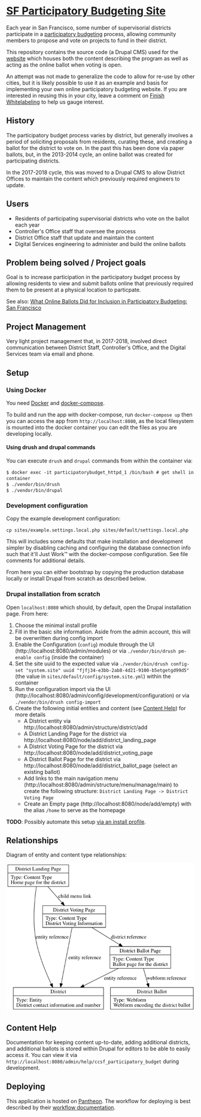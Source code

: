 [SF Participatory Budgeting Site](https://sfpbd.sfgov.org/)
===============

Each year in San Francisco, some number of supervisorial districts participate in a [participatory
budgeting](https://www.participatorybudgeting.org/) process, allowing community members to propose and vote on projects
to fund in their district.

This repository contains the source code (a Drupal CMS) used for the [website](https://sfpbd.sfgov.org/) which houses
both the content describing the program as well as acting as the online ballot when voting is open.

An attempt was not made to generalize the code to allow for re-use by other cities, but it is likely possible to use it
as an example and basis for implementing your own online participatory budgeting website. If you are interested in
reusing this in your city, leave a comment on [Finish
Whitelabeling](https://github.com/SFDigitalServices/participatory_budget/issues/1) to help us gauge interest.

## History

The participatory budget process varies by district, but generally involves a period of soliciting proposals from
residents, curating these, and creating a ballot for the district to vote on. In the past this has been done via paper
ballots, but, in the 2013-2014 cycle, an online ballot was created for participating districts.

In the 2017-2018 cycle, this was moved to a Drupal CMS to allow District Offices to maintain the content which
previously required engineers to update.

## Users

* Residents of participating supervisorial districts who vote on the ballot each year
* Controller's Office staff that oversee the process
* District Office staff that update and maintain the content
* Digital Services engineering to administer and build the online ballots

## Problem being solved / Project goals

Goal is to increase participation in the participatory budget process by allowing residents to view and submit ballots
online that previously required them to be present at a physical location to particpate.

See also: [What Online Ballots Did for Inclusion in Participatory Budgeting: San
Francisco](https://www.publicagenda.org/blogs/online-voting-to-expand-inclusion-in-participatory-budgeting-san-francisco)

## Project Management

Very light project management that, in 2017-2018, involved direct communication between District Staff, Controller's
Office, and the Digital Services team via email and phone.

## Setup

### Using Docker

You need [Docker](https://github.com/docker/docker) and [docker-compose](https://github.com/docker/compose).

To build and run the app with docker-compose, run `docker-compose up` then you can access the app from
`http://localhost:8080`, as the local filesystem is mounted into the docker container you can edit the files as you are
developing locally.

#### Using drush and drupal commands

You can execute `drush` and `drupal` commands from within the container via:

```
$ docker exec -it participatorybudget_httpd_1 /bin/bash # get shell in container
$ ./vendor/bin/drush
$ ./vendor/bin/drupal
```

### Development configuration

Copy the example development configuration:

```
cp sites/example.settings.local.php sites/default/settings.local.php
```

This will includes some defaults that make installation and development simpler by disabling caching and configuring the
database connection info such that it'll Just Work™ with the docker-compose configuration. See file comments for
additional details.

From here you can either bootstrap by copying the production database locally or install Drupal from
scratch as described below.

### Drupal installation from scratch

Open `localhost:8080` which should, by default, open the Drupal installation page. From here:

1. Choose the minimal install profile
1. Fill in the basic site information. Aside from the admin account, this will be overwritten during config import
1. Enable the Configuration (`config`) module through the UI (http://localhost:8080/admin/modules) or via
   `./vendor/bin/drush pm-enable config` (inside the container)
1. Set the site uuid to the expected value via `./vendor/bin/drush config-set "system.site" uuid
  "fjfj34-e3bb-2ab8-4d21-9100-b5etgetgd99d5"` (the value in `sites/default/config/system.site.yml`) within the container
1. Run the configuration import via the UI (http://localhost:8080/admin/config/development/configuration) or via
   `./vendor/bin/drush config-import`
1. Create the following initial entities and content (see [Content Help](#content-help)) for more details
   *  A District entity via http://localhost:8080/admin/structure/district/add
   *  A District Landing Page for the district via http://localhost:8080/node/add/district_landing_page
   *  A District Voting Page for the district via http://localhost:8080/node/add/district_voting_page
   *  A District Ballot Page for the district via http://localhost:8080/node/add/district_ballot_page (select an
      existing ballot)
   *  Add links to the main navigation menu (http://localhost:8080/admin/structure/menu/manage/main) to create the
      following structure: `District Landing Page -> District Voting Page`
   *  Create an Empty page (http://localhost:8080/node/add/empty) with the alias `/home` to serve as the homepage

**TODO**: Possibly automate this setup [via an install profile](https://www.drupal.org/project/drupal/issues/1613424).

## Relationships

Diagram of entity and content type relationships:

![diagram of entity and content type relationships](docs/diagram.png)

## Content Help

Documentation for keeping content up-to-date, adding additional districts, and additional ballots is stored within
Drupal for editors to be able to easily access it. You can view it via
`http://localhost:8080/admin/help/ccsf_participatory_budget` during development.

## Deploying

This application is hosted on [Pantheon](http://pantheon.io). The workflow for deploying is best described by their
[workflow documentation](https://pantheon.io/docs/pantheon-workflow/).
